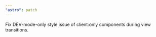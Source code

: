 ```yaml
---
"astro": patch
---
```


Fix DEV-mode-only style issue of client:only components during view transitions.
